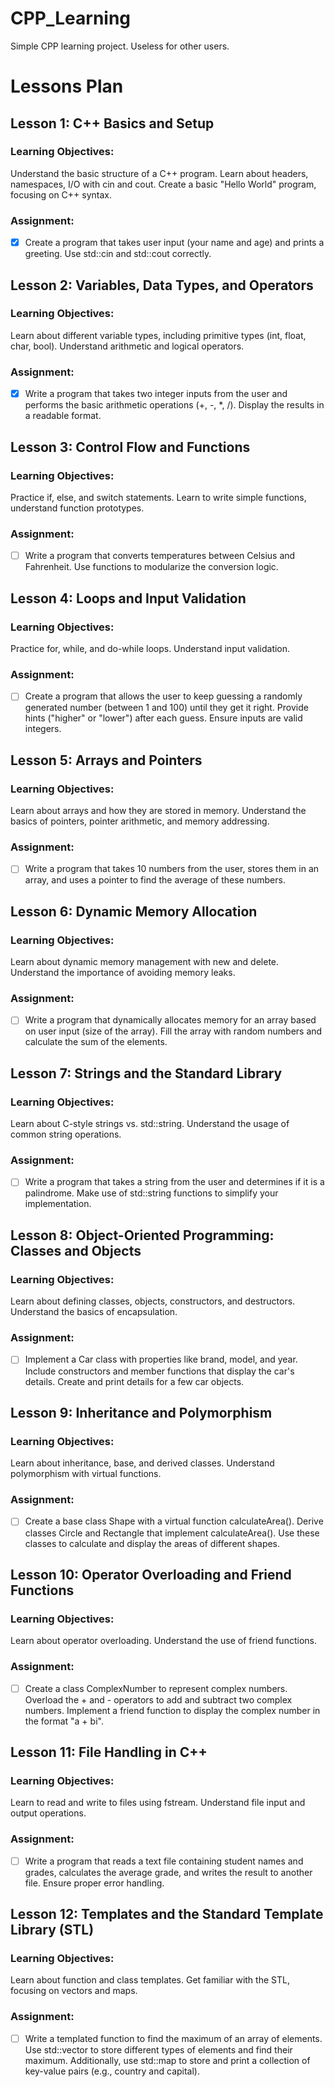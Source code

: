 # CPP_Learning
Simple CPP learning project. Useless for other users.

# Lessons Plan
## Lesson 1: C++ Basics and Setup
### Learning Objectives:

Understand the basic structure of a C++ program.
Learn about headers, namespaces, I/O with cin and cout.
Create a basic "Hello World" program, focusing on C++ syntax.
### Assignment: 
- [x] Create a program that takes user input (your name and age) and prints a greeting. Use std::cin and std::cout correctly.

## Lesson 2: Variables, Data Types, and Operators
### Learning Objectives:

Learn about different variable types, including primitive types (int, float, char, bool).
Understand arithmetic and logical operators.
### Assignment:
- [x] Write a program that takes two integer inputs from the user and performs the basic arithmetic operations (+, -, *, /). Display the results in a readable format.

## Lesson 3: Control Flow and Functions
### Learning Objectives:

Practice if, else, and switch statements.
Learn to write simple functions, understand function prototypes.
### Assignment:
- [ ] Write a program that converts temperatures between Celsius and Fahrenheit. Use functions to modularize the conversion logic.

## Lesson 4: Loops and Input Validation
### Learning Objectives:

Practice for, while, and do-while loops.
Understand input validation.
### Assignment: 
- [ ] Create a program that allows the user to keep guessing a randomly generated number (between 1 and 100) until they get it right. Provide hints ("higher" or "lower") after each guess. Ensure inputs are valid integers.

## Lesson 5: Arrays and Pointers
### Learning Objectives:

Learn about arrays and how they are stored in memory.
Understand the basics of pointers, pointer arithmetic, and memory addressing.
### Assignment: 
- [ ] Write a program that takes 10 numbers from the user, stores them in an array, and uses a pointer to find the average of these numbers.

## Lesson 6: Dynamic Memory Allocation
### Learning Objectives:

Learn about dynamic memory management with new and delete.
Understand the importance of avoiding memory leaks.
### Assignment:
- [ ] Write a program that dynamically allocates memory for an array based on user input (size of the array). Fill the array with random numbers and calculate the sum of the elements.

## Lesson 7: Strings and the Standard Library
### Learning Objectives:

Learn about C-style strings vs. std::string.
Understand the usage of common string operations.
### Assignment:
- [ ] Write a program that takes a string from the user and determines if it is a palindrome. Make use of std::string functions to simplify your implementation.

## Lesson 8: Object-Oriented Programming: Classes and Objects
### Learning Objectives:

Learn about defining classes, objects, constructors, and destructors.
Understand the basics of encapsulation.
### Assignment: 
- [ ] Implement a Car class with properties like brand, model, and year. Include constructors and member functions that display the car's details. Create and print details for a few car objects.

## Lesson 9: Inheritance and Polymorphism
### Learning Objectives:

Learn about inheritance, base, and derived classes.
Understand polymorphism with virtual functions.
### Assignment: 
- [ ] Create a base class Shape with a virtual function calculateArea(). Derive classes Circle and Rectangle that implement calculateArea(). Use these classes to calculate and display the areas of different shapes.

## Lesson 10: Operator Overloading and Friend Functions
### Learning Objectives:

Learn about operator overloading.
Understand the use of friend functions.
### Assignment: 
- [ ] Create a class ComplexNumber to represent complex numbers. Overload the + and - operators to add and subtract two complex numbers. Implement a friend function to display the complex number in the format "a + bi".

## Lesson 11: File Handling in C++
### Learning Objectives:

Learn to read and write to files using fstream.
Understand file input and output operations.
### Assignment: 
- [ ] Write a program that reads a text file containing student names and grades, calculates the average grade, and writes the result to another file. Ensure proper error handling.

## Lesson 12: Templates and the Standard Template Library (STL)
### Learning Objectives:

Learn about function and class templates.
Get familiar with the STL, focusing on vectors and maps.
### Assignment: 
- [ ] Write a templated function to find the maximum of an array of elements. Use std::vector to store different types of elements and find their maximum. Additionally, use std::map to store and print a collection of key-value pairs (e.g., country and capital).
